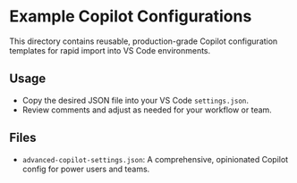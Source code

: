 # Example Copilot Configurations

This directory contains reusable, production-grade Copilot configuration templates for rapid import into VS Code environments.

## Usage
- Copy the desired JSON file into your VS Code `settings.json`.
- Review comments and adjust as needed for your workflow or team.

## Files
- `advanced-copilot-settings.json`: A comprehensive, opinionated Copilot config for power users and teams.
